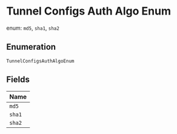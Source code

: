
# Tunnel Configs Auth Algo Enum

enum: `md5`, `sha1`, `sha2`

## Enumeration

`TunnelConfigsAuthAlgoEnum`

## Fields

| Name |
|  --- |
| `md5` |
| `sha1` |
| `sha2` |

